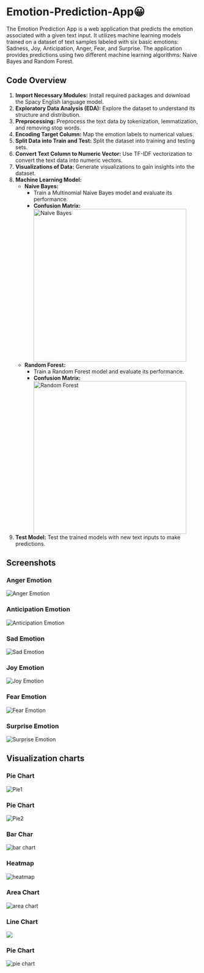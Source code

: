 <h1>Emotion-Prediction-App😀</h1>
<p>The Emotion Prediction App is a web application that predicts the emotion associated with a given text input. It utilizes machine learning models trained on a dataset of text samples labeled with six basic emotions: Sadness, Joy, Anticipation, Anger, Fear, and Surprise. The application provides predictions using two different machine learning algorithms: Naive Bayes and Random Forest.</p>

<h2>Code Overview</h2>
<ol>
  <li><strong>Import Necessary Modules:</strong> Install required packages and download the Spacy English language model.</li>
  <li><strong>Exploratory Data Analysis (EDA):</strong> Explore the dataset to understand its structure and distribution.</li>
  <li><strong>Preprocessing:</strong> Preprocess the text data by tokenization, lemmatization, and removing stop words.</li>
  <li><strong>Encoding Target Column:</strong> Map the emotion labels to numerical values.</li>
  <li><strong>Split Data into Train and Test:</strong> Split the dataset into training and testing sets.</li>
  <li><strong>Convert Text Column to Numeric Vector:</strong> Use TF-IDF vectorization to convert the text data into numeric vectors.</li>
  <li><strong>Visualizations of Data:</strong> Generate visualizations to gain insights into the dataset.</li>
  <li><strong>Machine Learning Model:</strong>
    <ul>
      <li><strong>Naive Bayes:</strong>
        <ul>
          <li>Train a Multinomial Naive Bayes model and evaluate its performance.</li>
          <li><strong>Confusion Matrix:</strong></li>
          <img src="Models performance/nb.jpg" alt="Naive Bayes" width="400">
        </ul>
      </li>
      <li><strong>Random Forest:</strong>
        <ul>
          <li>Train a Random Forest model and evaluate its performance.</li>
          <li><strong>Confusion Matrix:</strong></li>
          <img src="Models performance/rf.jpg" alt="Random Forest" width="400">
        </ul>
      </li>
    </ul>
  </li>
  <li><strong>Test Model:</strong> Test the trained models with new text inputs to make predictions.</li>
</ol>

<h2>Screenshots</h2>

<h3>Anger Emotion</h3>
<img src="Screenshots/anger.jpg" alt="Anger Emotion">

<h3>Anticipation Emotion</h3>
<img src="Screenshots/anticipation.jpg" alt="Anticipation Emotion">

<h3>Sad Emotion</h3>
<img src="Screenshots/sad.jpg" alt="Sad Emotion">

<h3>Joy Emotion</h3>
<img src="Screenshots/joy.jpg" alt="Joy Emotion">

<h3>Fear Emotion</h3>
<img src="Screenshots/fear.jpg" alt="Fear Emotion">

<h3>Surprise Emotion</h3>
<img src="Screenshots/surprise.jpg" alt="Surprise Emotion">


<h2>Visualization charts</h2>

<h3>Pie Chart</h3>
<img src="Screenshots/Pie 1.jpeg" alt="Pie1">

<h3>Pie Chart</h3>
<img src="Screenshots/Pie 2.jpeg" alt="Pie2">

<h3>Bar Char</h3>
<img src="Screenshots/bar chart.PNG" alt="bar chart">

<h3>Heatmap</h3>
<img src="Screenshots/heatmap chart.PNG" alt="heatmap">

<h3>Area Chart</h3>
<img src="Screenshots/area chart.PNG" alt="area chart">

<h3>Line Chart</h3>
<img src="Screenshots/line chart.PNG" line chart">

<h3>Pie Chart</h3>
<img src="Screenshots/pie chart.PNG" alt="pie chart">
